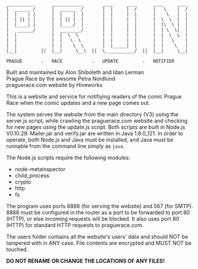     ___________      ____________       ____     ____      ____     ____  
    |  ______ /      |  ______  /       |  |     |  /      |   \    |  /  
    |  |    | |      |  |    |  |       |  |     |  |      |    \   |  |  
    |  | || | |      |  | || |  |       |  |     |  |      |  \  \  |  |  
    |  |____| |      |  |____/  |       |  |     |  |      |  |\  \ |  |  
    |   ______/      |  ________/       |  |     |  |      |  | \  \|  |  
    |  |             |  |  \  \         |  |     |  |      |  |  \  \  |  
    |  |             |  |   \  \        |  |     |  |      |  |   \    |  
    |  |             |  |    \  \       |  |_____|  |      |  |    \   |  
    |__|         ||  |__|     \__\  ||  \___________/  ||  |__|     \__|  
  
    PRAGUE       .   RACE           .   UPDATE         .   NOTIFIER


Built and maintained by Alon Shiboleth and Idan Lerman  
Prague Race by the awsome Petra Nordlund  
praguerace.com website by Hiveworks  


This is a website and service for notifiying readers of the comic Prague Race
when the comic updates and a new page comes out.


The system serves the website from the main directory (V3) using the server.js
script, while crawling the praguerace.com website and checking for new pages
using the update.js script. Both scripts are built in Node.js V0.10.29.
Mailer.jar and verify.jar are written in Java 1.8.0_121. In order to operate,
both Node.js and Java must be installed, and Java must be runnable from the
command line simply as `java`.


The Node.js scripts require the following modules:  
 * node-metainspector
 * child_process
 * crypto
 * http
 * fs


The program uses ports 8888 (for serving the website) and 567 (for SMTP). 8888
must be configured in the router as a port to be forwarded to port 80 (HTTP),
or else incoming requests will be blocked. It also uses port 80 (HTTP) for
standard HTTP requests to praguerace.com.


The users folder contains all the website's users' data and should NOT be
tampered with in ANY case. File contents are encrypted and MUST NOT be touched.


**DO NOT RENAME OR CHANGE THE LOCATIONS OF ANY FILES!**
